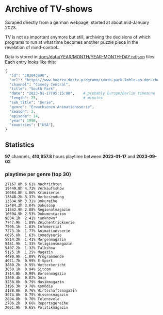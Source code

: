 # Archive of TV-shows

Scraped directly from a german webpage, started at about mid-January 2023.

TV is not as important anymore but still, archiving the decisions of which programs to run at what time
becomes another puzzle piece in the revelation of mind-control.. 

Data is stored in [docs/data/YEAR/MONTH/YEAR-MONTH-DAY.ndjson](docs/data/) files. 
Each entry looks like this:

```python
{
  "id": "181043890", 
  "url": "https://www.hoerzu.de/tv-programm/south-park-kohle-an-den-chefkoch/bid_181043890/", 
  "channel": "Comedy Central", 
  "title": "South Park", 
  "date": "2023-01-17T05:15:00",    # probably Europe/Berlin timezone 
  "length": 25,                     # minutes 
  "sub_title": "Serie", 
  "genre": "Erwachsenen-Animationsserie", 
  "season": 2, 
  "episode": 14, 
  "year": 1998, 
  "countries": ["USA"],
}
```

## Statistics

**97** channels, **410,957.8** hours playtime between **2023-01-17** and **2023-09-02**


### playtime per genre (top 30)

    27167.8h 6.61% Nachrichten
    19449.8h 4.73% Verkaufsshow
    16684.8h 4.06% Krimiserie
    13848.2h 3.37% Werbesendung
    13584.9h 3.31% Dokureihe
    12484.2h 3.04% Dokusoap
    11842.9h 2.88% Regionalmagazin
    10394.5h 2.53% Dokumentation
    9884.1h  2.41% *unknown*
    7747.9h  1.89% Zeichentrickserie
    7505.1h  1.83% Infomercial
    7273.1h  1.77% Animationsserie
    6695.8h  1.63% Comedyserie
    5814.2h  1.41% Morgenmagazin
    5481.9h  1.33% Religionsmagazin
    5407.2h  1.32% Talkshow
    5125.1h  1.25% Magazin
    4480.9h  1.09% Programmende
    4071.7h  0.99% E-Sport
    3889.2h  0.95% Wetterbericht
    3850.1h  0.94% Sitcom
    3714.8h  0.90% Börsenmagazin
    3360.4h  0.82% Quiz
    3258.8h  0.79% Musikmagazin
    3196.3h  0.78% Komödie
    3128.8h  0.76% Wirtschaftsmagazin
    3074.8h  0.75% Wissensmagazin
    2894.8h  0.70% Telenovela
    2706.2h  0.66% Reportagereihe
    2661.9h  0.65% Politikmagazin
